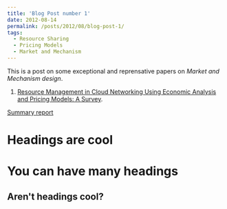 ```yaml
---
title: 'Blog Post number 1'
date: 2012-08-14
permalink: /posts/2012/08/blog-post-1/
tags:
  - Resource Sharing
  - Pricing Models
  - Market and Mechanism
---
```


This is a post on some exceptional and reprensative papers on *Market and Mechanism design*. 
1. [Resource Management in Cloud Networking Using Economic Analysis and Pricing Models: A Survey](https://ieeexplore.ieee.org/abstract/document/7807328). <br/>

[Summary report]("/images/Summary.pdf")

Headings are cool
======

You can have many headings
======

Aren't headings cool?
------

